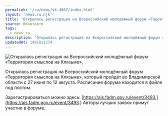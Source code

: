 ```yaml
---
permalink: '/ru/news/vk-4067/index.html'
layout: 'news.ru.njk'
title: 'Открылась регистрация на Всероссийский молодёжный форум «Территория смыслов на Клязьме»'
source: ВКонтакте
tags:
  - news_ru
description: 'Открылась регистрация на Всероссийский молодёжный форум «Территория смыслов на Клязьме»'
updatedAt: 1491811274
---
```

![Открылась регистрация на Всероссийский молодёжный форум «Территория смыслов на Клязьме»,](https://sun9-56.userapi.com/impf/c638127/v638127195/28752/TCXXuDIpqvE.jpg?size=1280x720&quality=96&sign=e57de47f096475d93f0abf747c542611&c_uniq_tag=LFFt-5e1TqBEtsmoqeVzJvBDat6nWzL2yA-aZq8VV2o&type=album)

Открылась регистрация на Всероссийский молодёжный форум «Территория смыслов на Клязьме», который пройдёт во Владимирской области с 27 июня по 12 августа. Расписание форума находится в файле под постом.

Зарегистрироваться можно здесь: [https://ais.fadm.gov.ru/event/3493.](https://ais.fadm.gov.ru/event/3493.) Авторы лучших заявок примут участие в форуме.
